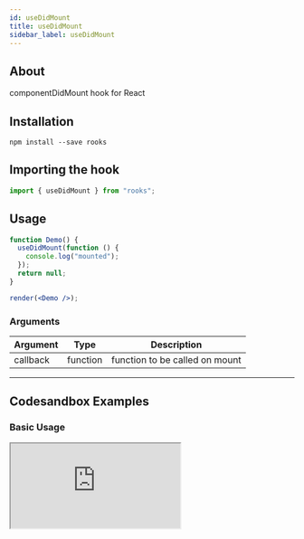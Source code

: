 ```yaml
---
id: useDidMount
title: useDidMount
sidebar_label: useDidMount
---
```


## About

componentDidMount hook for React
<br/>

## Installation

    npm install --save rooks

## Importing the hook

```javascript
import { useDidMount } from "rooks";
```

## Usage

```jsx
function Demo() {
  useDidMount(function () {
    console.log("mounted");
  });
  return null;
}

render(<Demo />);
```

### Arguments

| Argument | Type     | Description                    |
| -------- | -------- | ------------------------------ |
| callback | function | function to be called on mount |

---

## Codesandbox Examples

### Basic Usage

<iframe
  src="https://codesandbox.io/embed/quizzical-glitter-emrtj?expanddevtools=1&fontsize=14&hidenavigation=1&module=%2Fsrc%2FApp.js&theme=dark"
  style={{
    width: "100%",
    height: 500,
    border: 0,
    borderRadius: 4,
    overflow: "hidden"
  }}
  title="quizzical-glitter-emrtj"
  allow="accelerometer; ambient-light-sensor; camera; encrypted-media; geolocation; gyroscope; hid; microphone; midi; payment; usb; vr; xr-spatial-tracking"
  sandbox="allow-forms allow-modals allow-popups allow-presentation allow-same-origin allow-scripts"
/>

## Join Bhargav's discord server

You can click on the floating discord icon at the bottom right of the screen and talk to us in our server.
